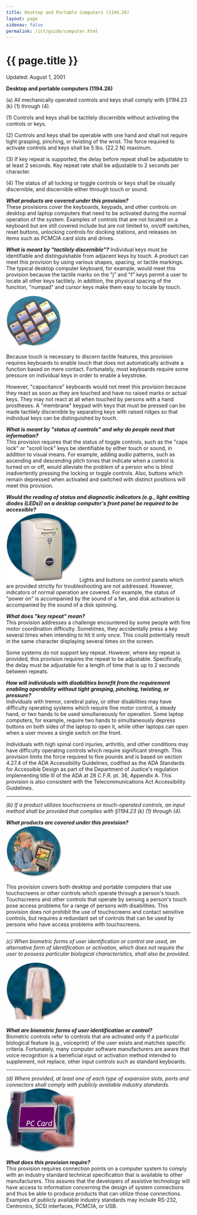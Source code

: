 ```yaml
---
title: Desktop and Portable Computers (1194.26)
layout: page
sidenav: false
permalink: /ict/guide/computer.html
---
```


# {{ page.title }}

Updated: August 1, 2001

**Desktop and portable computers (1194.26)**

(a) All mechanically operated controls and keys shall comply with §1194.23 (k) (1) through (4).

(1) Controls and keys shall be tactilely discernible without activating the controls or keys.

(2) Controls and keys shall be operable with one hand and shall not require tight grasping, pinching, or twisting of the wrist. The force required to activate controls and keys shall be 5 lbs. (22.2 N) maximum.

(3) If key repeat is supported, the delay before repeat shall be adjustable to at least 2 seconds. Key repeat rate shall be adjustable to 2 seconds per character.

(4) The status of all locking or toggle controls or keys shall be visually discernible, and discernible either through touch or sound.

***What products are covered under this provision?***\
These provisions cover the keyboards, keypads, and other controls on desktop and laptop computers that need to be activated during the normal operation of the system. Examples of controls that are not located on a keyboard but are still covered include but are not limited to, on/off switches, reset buttons, unlocking controls for docking stations, and releases on items such as PCMCIA card slots and drives.

***What is meant by "tactilely discernible"?*** Individual keys must be identifiable and distinguishable from adjacent keys by touch. A product can meet this provision by using various shapes, spacing, or tactile markings. The typical desktop computer keyboard, for example, would meet this provision because the tactile marks on the "j" and "f" keys permit a user to locate all other keys tactilely. In addition, the physical spacing of the function, "numpad" and cursor keys make them easy to locate by touch.

![close-up of 'J' key and surrounding keys of keyboard](./images/keyboard.jpg)

Because touch is necessary to discern tactile features, this provision requires keyboards to enable touch that does not automatically activate a function based on mere contact. Fortunately, most keyboards require some pressure on individual keys in order to enable a keystroke.

However, "capacitance" keyboards would not meet this provision because they react as soon as they are touched and have no raised marks or actual keys. They may not react at all when touched by persons with a hand prostheses. A "membrane" keypad with keys that must be pressed can be made tactilely discernible by separating keys with raised ridges so that individual keys can be distinguished by touch.

***What is meant by "status of controls" and why do people need that information?***\
This provision requires that the status of toggle controls, such as the "caps lock" or "scroll lock" keys be identifiable by either touch or sound, in addition to visual means. For example, adding audio patterns, such as ascending and descending pitch tones that indicate when a control is turned on or off, would alleviate the problem of a person who is blind inadvertently pressing the locking or toggle controls. Also, buttons which remain depressed when activated and switched with distinct positions will meet this provision.

***Would the reading of status and diagnostic indicators (e.g., light emitting diodes (LEDs)) on a desktop computer's front panel be required to be accessible?***\
![LED on CPU indicating computer is on](./images/compaqcpu.jpg)
Lights and buttons on control panels which are provided strictly for troubleshooting are not addressed. However, indicators of normal operation are covered. For example, the status of "power on" is accompanied by the sound of a fan, and disk activation is accompanied by the sound of a disk spinning.

***What does "key repeat" mean?***\
This provision addresses a challenge encountered by some people with fine motor coordination difficulty. Sometimes, they accidentally press a key several times when intending to hit it only once. This could potentially result in the same character displaying several times on the screen.

Some systems do not support key repeat. However, where key repeat is provided, this provision requires the repeat to be adjustable. Specifically, the delay must be adjustable for a length of time that is up to 2 seconds between repeats.

***How will individuals with disabilities benefit from the requirement enabling operability without tight grasping, pinching, twisting, or pressure?***\
Individuals with tremor, cerebral palsy, or other disabilities may have difficulty operating systems which require fine motor control, a steady hand, or two hands to be used simultaneously for operation. Some laptop computers, for example, require two hands to simultaneously depress buttons on both sides of the laptop to open it, while other laptops can open when a user moves a single switch on the front.

Individuals with high spinal cord injuries, arthritis, and other conditions may have difficulty operating controls which require significant strength. This provision limits the force required to five pounds and is based on section 4.27.4 of the ADA Accessibility Guidelines, codified as the ADA Standards for Accessible Design as part of the Department of Justice's regulation implementing title III of the ADA at 28 C.F.R. pt. 36, Appendix A. This provision is also consistent with the Telecommunications Act Accessibility Guidelines.

* * * * *

*(b) If a product utilizes touchscreens or touch-operated controls, an input method shall be provided that complies with §1194.23 (k) (1) through (4).*

***What products are covered under this provision?***\
![woman using a touchscreen](./images/touchscreen.jpg)

This provision covers both desktop and portable computers that use touchscreens or other controls which operate through a person's touch. Touchscreens and other controls that operate by sensing a person's touch pose access problems for a range of persons with disabilities. This provision does not prohibit the use of touchscreens and contact sensitive controls, but requires a redundant set of controls that can be used by persons who have access problems with touchscreens.

* * * * *

*(c) When biometric forms of user identification or control are used, an alternative form of identification or activation, which does not require the user to possess particular biological characteristics, shall also be provided.*

![fingerprint recognizer](./images/fingerprint.jpg)

***What are biometric forms of user identification or control?***\
Biometric controls refer to controls that are activated only if a particular biological feature (e.g., voiceprint) of the user exists and matches specific criteria. Fortunately, many computer software manufacturers are aware that voice recognition is a beneficial input or activation method intended to supplement, not replace, other input controls such as standard keyboards.

* * * * *

*(d) Where provided, at least one of each type of expansion slots, ports and connectors shall comply with publicly available industry standards.*
![standard PCMCIA slot and PC card](./images/pccard.jpg)

***What does this provision require?***\
This provision requires connection points on a computer system to comply with an industry standard technical specification that is available to other manufacturers. This assures that the developers of assistive technology will have access to information concerning the design of system connections and thus be able to produce products that can utilize those connections. Examples of publicly available industry standards may include RS-232, Centronics, SCSI interfaces, PCMCIA, or USB.
